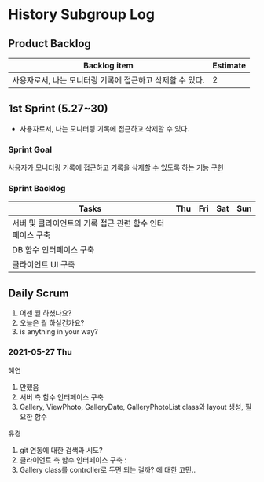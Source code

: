 # History Subgroup Log

## Product Backlog

| Backlog item                                                           | Estimate |
| ---------------------------------------------------------------------- | -------- |
| 사용자로서, 나는 모니터링 기록에 접근하고 삭제할 수 있다.                | 2        |

## 1st Sprint (5.27~30)

- 사용자로서, 나는 모니터링 기록에 접근하고 삭제할 수 있다. 

### Sprint Goal

사용자가 모니터링 기록에 접근하고 기록을 삭제할 수 있도록 하는 기능 구현

### Sprint Backlog

| Tasks                                                             | Thu | Fri | Sat | Sun |
| ----------------------------------------------------------------- | --- | --- | --- | --- |
| 서버 및 클라이언트의 기록 접근 관련 함수 인터페이스 구축            |    |     |     |     |
| DB 함수 인터페이스 구축                                            |    |     |     |     |
| 클라이언트 UI 구축                                                 |    |     |     |     |

## Daily Scrum

1. 어젠 뭘 하셨나요?
2. 오늘은 뭘 하실건가요?
3. is anything in your way?

### 2021-05-27 Thu

혜연

1. 안했음
2. 서버 측 함수 인터페이스 구축
3. Gallery, ViewPhoto, GalleryDate, GalleryPhotoList class와 layout 생성, 필요한 함수

유경
1. git 연동에 대한 검색과 시도?
2. 클라이언트 측 함수 인터페이스 구축
   : 
3. Gallery class를 controller로 두면 되는 걸까? 에 대한 고민..
